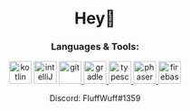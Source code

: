 <div align="center">
<h1>Hey👋</h1>
  
<h3>Languages & Tools:</h3>
<p> 
    <a href="https://kotlinlang.org" target="_blank"><img src="https://www.vectorlogo.zone/logos/kotlinlang/kotlinlang-icon.svg" alt="kotlin" width="40" height="40"></a>
    <a href="https://www.jetbrains.com/idea/" target="_blank"> <img src="https://logonoid.com/images/intellij-idea-logo.png" alt="intelliJ" width="40" height="40"/></a>
    <a href="https://git-scm.com/" target="_blank"> <img src="https://www.vectorlogo.zone/logos/git-scm/git-scm-icon.svg" alt="git" width="40" height="40"/> </a>
    <a href="https://gradle.org" target="_blank"> <img src="https://www.vectorlogo.zone/logos/gradle/gradle-icon.svg" alt="gradle" width="40" height="40"/> </a>
    <a href="https://typescriptlang.org" target="_blank"> <img src="https://www.vectorlogo.zone/logos/typescriptlang/typescriptlang-icon.svg" alt="typescript" width="40" height="40"/> </a>
    <a href="https://phaser.io/phaser3" target="_blank"> <img src="https://www.vectorlogo.zone/logos/phaserio/phaserio-icon.svg" alt="phaser3" width="40" height="40"/> </a>
    <a href="https://firebase.google.com" target="_blank"> <img src="https://www.vectorlogo.zone/logos/firebase/firebase-icon.svg" alt="firebase" width="40" height="40"/> </a>
</p>
  
<p>
  Discord: FluffWuff#1359
  <br>
</p>
</div>

